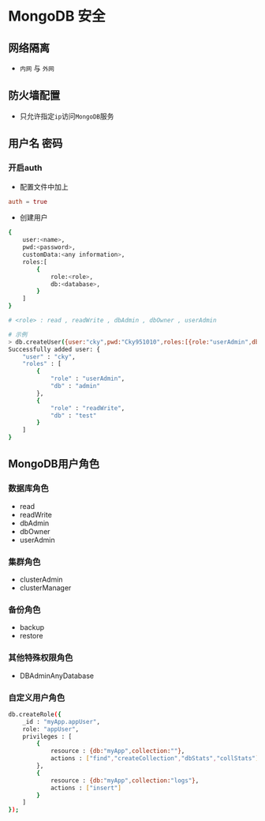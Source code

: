 # MongoDB 安全

## 网络隔离

- `内网` 与 `外网`

## 防火墙配置

- 只允许指定`ip`访问`MongoDB`服务

## 用户名 密码

### 开启auth

- 配置文件中加上

```conf
auth = true
```

- 创建用户

```bash
{
    user:<name>,
    pwd:<password>,
    customData:<any information>,
    roles:[
        {
            role:<role>,
            db:<database>,
        }
    ]
}

# <role> : read , readWrite , dbAdmin , dbOwner , userAdmin

# 示例
> db.createUser({user:"cky",pwd:"Cky951010",roles:[{role:"userAdmin",db:"admin"},{role:"readWrite",db:"test"}]});
Successfully added user: {
	"user" : "cky",
	"roles" : [
		{
			"role" : "userAdmin",
			"db" : "admin"
		},
		{
			"role" : "readWrite",
			"db" : "test"
		}
	]
}
```

## MongoDB用户角色

### 数据库角色

- read
- readWrite
- dbAdmin
- dbOwner
- userAdmin

### 集群角色

- clusterAdmin
- clusterManager

### 备份角色

- backup
- restore

### 其他特殊权限角色

- DBAdminAnyDatabase

### 自定义用户角色

```bash
db.createRole({
    _id : "myApp.appUser",
    role: "appUser",
    privileges : [
        {
            resource : {db:"myApp",collection:""},
            actions : ["find","createCollection","dbStats","collStats"]
        },
        {
            resource : {db:"myApp",collection:"logs"},
            actions : ["insert"]
        }
    ] 
});
```